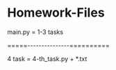 # Homework-Files


main.py = 1-3 tasks

=====---------------==========

4 task  = 4-th_task.py + *.txt
